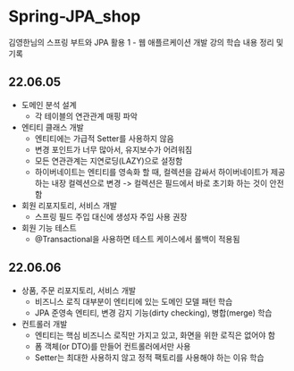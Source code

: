 # Spring-JPA_shop
김영한님의 스프링 부트와 JPA 활용 1 - 웹 애플르케이션 개발 강의 학습 내용 정리 및 기록

## 22.06.05
* 도메인 분석 설계
  - 각 테이블의 연관관계 매핑 파악
* 엔티티 클래스 개발
  - 엔티티에는 가급적 Setter를 사용하지 않음
  - 변경 포인트가 너무 많아서, 유지보수가 어려워짐
  - 모든 연관관계는 지연로딩(LAZY)으로 설정함
  - 하이버네이트는 엔티티를 영속화 할 때, 컬렉션을 감싸서 하이버네이트가 제공하는 내장 컬렉션으로 변경 -> 컬렉션은 필드에서 바로 초기화 하는 것이 안전함
* 회원 리포지토리, 서비스 개발
  - 스프링 필드 주입 대신에 생성자 주입 사용 권장
* 회원 기능 테스트
  - @Transactional을 사용하면 테스트 케이스에서 롤백이 적용됨

## 22.06.06
* 상품, 주문 리포지토리, 서비스 개발
  - 비즈니스 로직 대부분이 엔티티에 있는 도메인 모델 패턴 학습
  - JPA 준영속 엔티티, 변경 감지 기능(dirty checking), 병합(merge) 학습
* 컨트롤러 개발
  - 엔티티는 핵심 비즈니스 로직만 가지고 있고, 화면을 위한 로직은 없어야 함
  - 폼 객체(or DTO)를 만들어 컨트롤러에서만 사용
  - Setter는 최대한 사용하지 않고 정적 팩토리를 사용해야 하는 이유 학습
